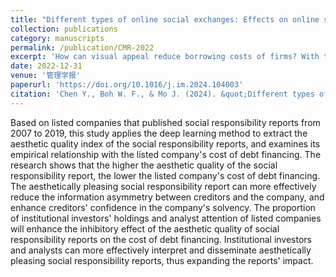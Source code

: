 ```yaml
---
title: "Different types of online social exchanges: Effects on online sellers’ sales performance"
collection: publications
category: manuscripts
permalink: /publication/CMR-2022
excerpt: 'How can visual appeal reduce borrowing costs of firms? With the help of deep learning techniques, we prove the financial benefit of an aesthetic CSR report, which can be further amplified by market attention.'
date: 2022-12-31
venue: '管理学报'
paperurl: 'https://doi.org/10.1016/j.im.2024.104003'
citation: 'Chen Y., Boh W. F., & Mo J. (2024). &quot;Different types of online social exchanges: Effects on online sellers’ sales performance.&quot; <i>Information & Management</i>. 61(6):104003'
---
```

Based on listed companies that published social responsibility reports from 2007 to 2019, this study applies the deep learning method to extract the aesthetic quality index of the social responsibility reports, and examines its empirical relationship with the listed company's cost of debt financing. The research shows that the higher the aesthetic quality of the social responsibility report, the lower the listed company's cost of debt financing. The aesthetically pleasing social responsibility report can more effectively reduce the information asymmetry between creditors and the company, and enhance creditors' confidence in the company's solvency. The proportion of institutional investors' holdings and analyst attention of listed companies will enhance the inhibitory effect of the aesthetic quality of social responsibility reports on the cost of debt financing. Institutional investors and analysts can more effectively interpret and disseminate aesthetically pleasing social responsibility reports, thus expanding the reports' impact.
